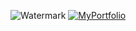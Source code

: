 ![Watermark](https://github.com/user-attachments/assets/a0fcfdd1-bd95-4147-ad31-35901bf87618)
[![MyPortfolio](https://github.com/user-attachments/assets/ae963090-c0d2-4925-a515-5245a9a7aadb)](https://pcoiscript.xyz)
